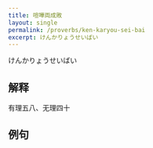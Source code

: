 ```yaml
---
title: 喧嘩両成敗
layout: single
permalink: /proverbs/ken-karyou-sei-bai
excerpt: けんかりょうせいばい
---
```


けんかりょうせいばい

## 解释

有理五八、无理四十

## 例句

